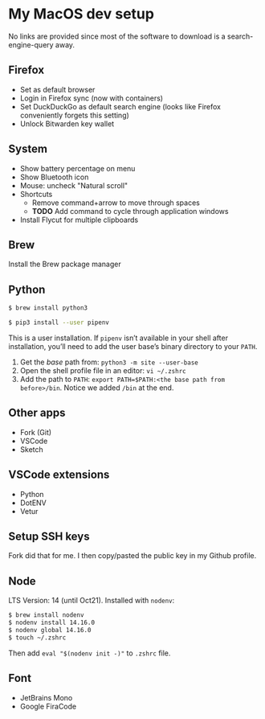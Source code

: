 # My MacOS dev setup
No links are provided since most of the software to download is a search-engine-query away.
## Firefox
- Set as default browser
- Login in Firefox sync (now with containers)
- Set DuckDuckGo as default search engine (looks like Firefox conveniently forgets this setting)
- Unlock Bitwarden key wallet
## System
- Show battery percentage on menu
- Show Bluetooth icon
- Mouse: uncheck "Natural scroll"
- Shortcuts
    - Remove command+arrow to move through spaces
    - **TODO** Add command to cycle through application windows
- Install Flycut for multiple clipboards
## Brew
Install the Brew package manager

## Python

```bash
$ brew install python3
```

```bash
$ pip3 install --user pipenv
```
This is a user installation. If `pipenv` isn’t available in your shell after installation, you’ll need to add the user base’s binary directory to your `PATH`.
1. Get the *base* path from: `python3 -m site --user-base`
2. Open the shell profile file in an editor: `vi ~/.zshrc`
3. Add the path to `PATH`: `export PATH=$PATH:<the base path from before>/bin`. Notice we added `/bin` at the end.

## Other apps
- Fork (Git)
- VSCode
- Sketch

## VSCode extensions
- Python
- DotENV
- Vetur

## Setup SSH keys
Fork did that for me. I then copy/pasted the public key in my Github profile.

## Node
LTS Version: 14 (until Oct21). Installed with `nodenv`:
```bash
$ brew install nodenv
$ nodenv install 14.16.0
$ nodenv global 14.16.0
$ touch ~/.zshrc
```
Then add `eval "$(nodenv init -)"` to `.zshrc` file.

## Font
- JetBrains Mono
- Google FiraCode
